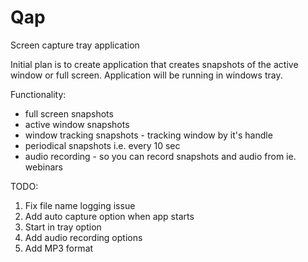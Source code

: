 # Qap
Screen capture tray application

Initial plan is to create application that creates snapshots of the active window or full screen.
Application will be running in windows tray.

Functionality:
- full screen snapshots
- active window snapshots
- window tracking snapshots - tracking window by it's handle
- periodical snapshots i.e. every 10 sec
- audio recording - so you can record snapshots and audio from ie. webinars

TODO:
1. Fix file name logging issue
2. Add auto capture option when app starts 
3. Start in tray option
4. Add audio recording options
5. Add MP3 format